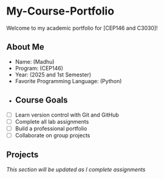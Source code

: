 # My-Course-Portfolio
Welcome to my academic portfolio for [CEP146 and C3030]!
## About Me
- Name: (Madhu)
- Program: (CEP146)
- Year: (2025 and 1st Semester)
- Favorite Programming Language: (Python)
- ## Course Goals
- [ ] Learn version control with Git and GitHub
- [ ] Complete all lab assignments
- [ ] Build a professional portfolio
- [ ] Collaborate on group projects
 ## Projects
*This section will be updated as I complete assignments*
 
